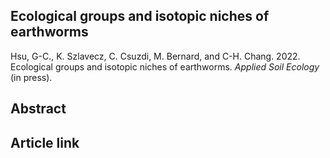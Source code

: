 ## Ecological groups and isotopic niches of earthworms

Hsu, G-C., K. Szlavecz, C. Csuzdi, M. Bernard, and C-H. Chang. 2022. Ecological groups and isotopic niches of earthworms. *Applied Soil Ecology* (in press).

## Abstract


## Article link



